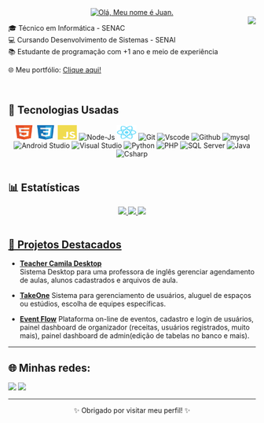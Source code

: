 <div align="center">
<a href="https://git.io/typing-svg">
    <img src="https://readme-typing-svg.herokuapp.com?font=Comic&size=25&color=ffffff&center=true&vCenter=true&width=700&lines=Olá!+meu+nome+é+Juan+👋💻🚀;" alt="Olá, Meu nome é Juan.">
</a>
</div>

<img align="right" height="190" src="https://media0.giphy.com/media/v1.Y2lkPTc5MGI3NjExeHQxcnlkdTNkYnd2dWVhaXNsMnZoenZtd3F4NnFhMmlyYXh5d3JuYSZlcD12MV9pbnRlcm5hbF9naWZfYnlfaWQmY3Q9Zw/GghGKaZ8JeHJx0apQC/giphy.gif"/>

🎓 Técnico em Informática - SENAC <br>
💻 Cursando Desenvolvimento de Sistemas - SENAI <br>
📚 Estudante de programação com +1 ano e meio de experiência <br>

🌐 Meu portfólio: [Clique aqui!](https://juanpfr.github.io/portfolio)

<br>

## 🚀 Tecnologias Usadas

<div align="center">
    <img alt="HTML" height="30" width="40" title="HTML5" src="https://raw.githubusercontent.com/devicons/devicon/master/icons/html5/html5-original.svg" />
    <img alt="CSS" height="30" width="40" title="CSS3" src="https://raw.githubusercontent.com/devicons/devicon/master/icons/css3/css3-original.svg" />
    <img alt="JavaScript" height="30" width="40" title="JavaScript" src="https://raw.githubusercontent.com/devicons/devicon/master/icons/javascript/javascript-plain.svg"/> 
    <img alt="Node-Js" height="30" width="40" title="Node.js" src="https://cdn.jsdelivr.net/gh/devicons/devicon/icons/nodejs/nodejs-original.svg">
    <img alt="React" height="30" width="40" title="ReactJS" src="https://raw.githubusercontent.com/devicons/devicon/master/icons/react/react-original.svg" />
    <img alt="Git" height="30" width="40" title="Git" src="https://cdn.jsdelivr.net/gh/devicons/devicon/icons/git/git-original.svg" />
    <img alt="Vscode" height="30" width="40" title="VSCode" src="https://cdn.jsdelivr.net/gh/devicons/devicon/icons/vscode/vscode-original.svg" />
    <img alt="Github" height="30" width="40" title="Github" src="https://cdn.jsdelivr.net/gh/devicons/devicon/icons/github/github-original.svg" />
    <img alt="mysql" height="30" width="40" title="Mysql" src="https://www.vectorlogo.zone/logos/mysql/mysql-icon.svg">
    <img alt="Android Studio" height="30" width="30" src="https://developer.android.com/static/images/logos/android.svg">
    <img alt="Visual Studio" height="30" width="30" src="https://cdn.jsdelivr.net/gh/devicons/devicon/icons/visualstudio/visualstudio-plain.svg">
    <img alt="Python" height="30" width="40" src="https://cdn.jsdelivr.net/gh/devicons/devicon/icons/python/python-original.svg">
    <img alt="PHP" height="30" width="40" src="https://cdn.jsdelivr.net/gh/devicons/devicon/icons/php/php-original.svg">
    <img alt="SQL Server" height="30" width="40" src="https://www.svgrepo.com/show/303229/microsoft-sql-server-logo.svg">
    <img alt="Java" height="30" width="40" src="https://cdn.jsdelivr.net/gh/devicons/devicon/icons/java/java-original.svg">
    <img alt="Csharp" height="30" width="40" src="https://cdn.jsdelivr.net/gh/devicons/devicon/icons/csharp/csharp-original.svg">
</div>

<br>

## 📊 Estatísticas

<div align="center">

  <a href="https://github.com/juanpfr">
  <img height="180em" src="https://github-readme-stats.vercel.app/api?username=juanpfr&theme=radical&hide_border=false&include_all_commits=true&count_private=true"/>
  <img height="180em" src="https://github-readme-streak-stats.herokuapp.com/?user=juanpfr&theme=radical&hide_border=false"/> 
  <img height="180em" src="https://github-readme-stats.vercel.app/api/top-langs/?username=juanpfr&theme=radical&hide_border=false&include_all_commits=true&count_private=true&layout=compact" />
</div>
   
<br/>

## 🌟 Projetos Destacados

- [**Teacher Camila Desktop**](https://github.com/juanpfr/teacherCamilaDesktop)  
  Sistema Desktop para uma professora de inglês gerenciar agendamento de aulas, alunos cadastrados e arquivos de aula.

- [**TakeOne**](https://github.com/juanpfr/takeone)
  Sistema para gerenciamento de usuários, aluguel de espaços ou estúdios, escolha de equipes específicas.

- [**Event Flow**](https://github.com/juanpfr/takeone)
  Plataforma on-line de eventos, cadastro e login de usuários, painel dashboard de organizador (receitas, usuários registrados, muito mais), painel dashboard de admin(edição de tabelas no banco e mais).

---

## 🌐 Minhas redes:
<a href="https://juanpfr.github.io/portfolio" target="_blank"><img src="https://img.shields.io/badge/Portf%C3%B3lio-222222?style=for-the-badge&logo=githubpages&logoColor=white"></a>
<a href="https://www.linkedin.com/in/juanpedrof/" target="_blank"><img src="https://img.shields.io/badge/LinkedIn-0A66C2?style=for-the-badge&logo=linkedin&logoColor=white"></a>

---

<div align="center">
✨ Obrigado por visitar meu perfil! ✨
</div>
